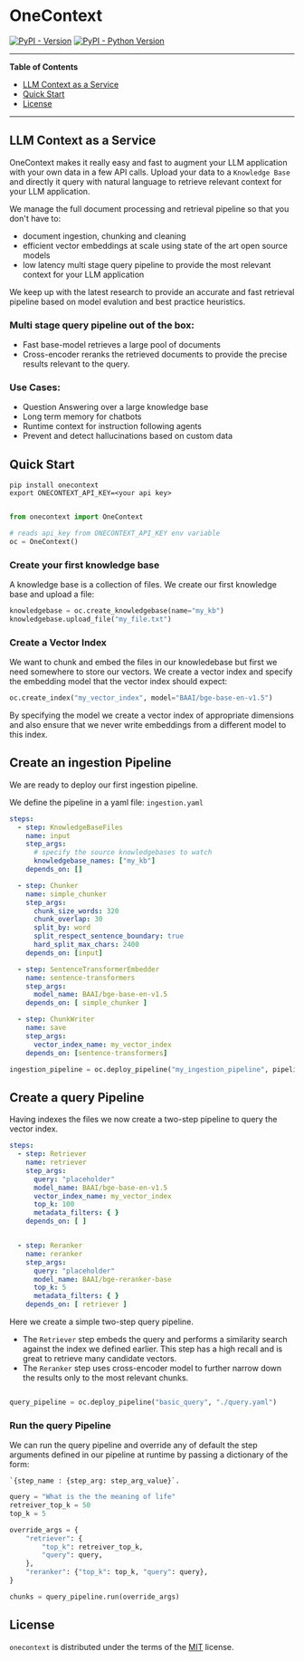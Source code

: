 # OneContext

[![PyPI - Version](https://img.shields.io/pypi/v/onecontext.svg)](https://pypi.org/project/onecontext)
[![PyPI - Python Version](https://img.shields.io/pypi/pyversions/onecontext.svg)](https://pypi.org/project/onecontext)

-----
**Table of Contents**
- [LLM Context as a Service](#llm-context-as-a-service)
- [Quick Start](#quick-start)
- [License](#license)

-----

## LLM Context as a Service

OneContext makes it really easy and fast to augment your LLM application with your own data
in a few API calls. Upload your data to a `Knowledge Base` and directly it
query with natural language to retrieve relevant context for your LLM application.

We manage the full document processing and retrieval pipeline so that you don't have to:

- document ingestion, chunking and cleaning
- efficient vector embeddings at scale using state of the art open source models
- low latency multi stage query pipeline to provide the most relevant context
for your LLM application

We keep up with the latest research to provide an accurate and fast retrieval pipeline
based on model evalution and best practice heuristics.

### Multi stage query pipeline out of the box:
- Fast base-model retrieves a large pool of documents
- Cross-encoder reranks the retrieved documents to provide the precise
results relevant to the query.

### Use Cases:
- Question Answering over a large knowledge base
- Long term memory for chatbots
- Runtime context for instruction following agents
- Prevent and detect hallucinations based on custom data


## Quick Start

```console
pip install onecontext
export ONECONTEXT_API_KEY=<your api key>
```


``` python

from onecontext import OneContext

# reads api_key from ONECONTEXT_API_KEY env variable
oc = OneContext()

```

### Create your first knowledge base

A knowledge base is a collection of files.  We create our first knowledge base and
upload a file:

``` python
knowledgebase = oc.create_knowledgebase(name="my_kb")
knowledgebase.upload_file("my_file.txt")
```

### Create a Vector Index

We want to chunk and embed the files in our knowledebase but first we need
somewhere to store our vectors. We create a vector index and specify the
embedding model that the vector index should expect:


``` py
oc.create_index("my_vector_index", model="BAAI/bge-base-en-v1.5")
```

By specifying the model we create a vector index of appropriate dimensions and
also ensure that we never write embeddings from a different model to this index.



## Create an ingestion Pipeline

We are ready to deploy our first ingestion pipeline.

We define the pipeline in a yaml file: `ingestion.yaml`

```yaml
steps:
  - step: KnowledgeBaseFiles
    name: input
    step_args:
      # specify the source knowledgebases to watch
      knowledgebase_names: ["my_kb"]
    depends_on: []

  - step: Chunker
    name: simple_chunker
    step_args:
      chunk_size_words: 320
      chunk_overlap: 30
      split_by: word
      split_respect_sentence_boundary: true
      hard_split_max_chars: 2400
    depends_on: [input]

  - step: SentenceTransformerEmbedder
    name: sentence-transformers
    step_args:
      model_name: BAAI/bge-base-en-v1.5
    depends_on: [ simple_chunker ]

  - step: ChunkWriter
    name: save
    step_args:
      vector_index_name: my_vector_index
    depends_on: [sentence-transformers]
```

```python
ingestion_pipeline = oc.deploy_pipeline("my_ingestion_pipeline", pipeline_yaml_path="./ingestion.yaml")
```

## Create a query Pipeline

Having indexes the files we now create a two-step pipeline to query the vector index.

```yaml
steps:
  - step: Retriever
    name: retriever
    step_args:
      query: "placeholder"
      model_name: BAAI/bge-base-en-v1.5
      vector_index_name: my_vector_index
      top_k: 100
      metadata_filters: { }
    depends_on: [ ]


  - step: Reranker
    name: reranker
    step_args:
      query: "placeholder"
      model_name: BAAI/bge-reranker-base
      top_k: 5
      metadata_filters: { }
    depends_on: [ retriever ]

```

Here we create a simple two-step query pipeline.

- The `Retriever` step embeds the query and performs a similarity search against
    the index we defined earlier. This step has a high recall and is great to
    retrieve many candidate vectors.
- The `Reranker` step uses cross-encoder model to further narrow down the results
only to the most relevant chunks.


``` py

query_pipeline = oc.deploy_pipeline("basic_query", "./query.yaml")

```

### Run the query Pipeline

We can run the query pipeline and override any of default the step arguments defined in our pipeline at runtime by passing
a dictionary of the form:

    `{step_name : {step_arg: step_arg_value}`.


``` py
query = "What is the the meaning of life"
retreiver_top_k = 50
top_k = 5

override_args = {
    "retriever": {
        "top_k": retreiver_top_k,
        "query": query,
    },
    "reranker": {"top_k": top_k, "query": query},
}

chunks = query_pipeline.run(override_args)
```


## License

`onecontext` is distributed under the terms of the [MIT](https://spdx.org/licenses/MIT.html) license.


